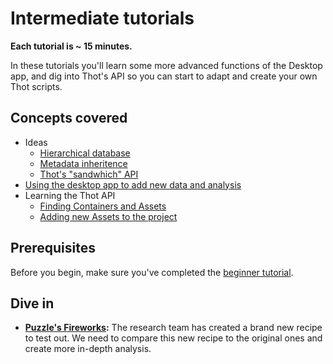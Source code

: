 # Intermediate tutorials
**Each tutorial is ~ 15 minutes.**

In these tutorials you'll learn some more advanced functions of the Desktop app, and dig into Thot's API so you can start to adapt and create your own Thot scripts.

## Concepts covered
+ Ideas
    - [Hierarchical database](fireworks/README.md#finding-assets)
    - [Metadata inheritence](fireworks/README.md#accessing-metadata)
    - [Thot's "sandwhich" API](fireworks/README.md#using-data)
+ [Using the desktop app to add new data and analysis](fireworks/README.md#new-data)
+ Learning the Thot API
    - [Finding Containers and Assets](fireworks/README.md#interacting-with-our-project)
    - [Adding new Assets to the project](fireworks/README.md#creating-assets)

## Prerequisites
Before you begin, make sure you've completed the [beginner tutorial](/beginner).

## Dive in
+ **[Puzzle's Fireworks](fireworks):** The research team has created a brand new recipe to test out. We need to compare this new recipe to the original ones and create more in-depth analysis.

